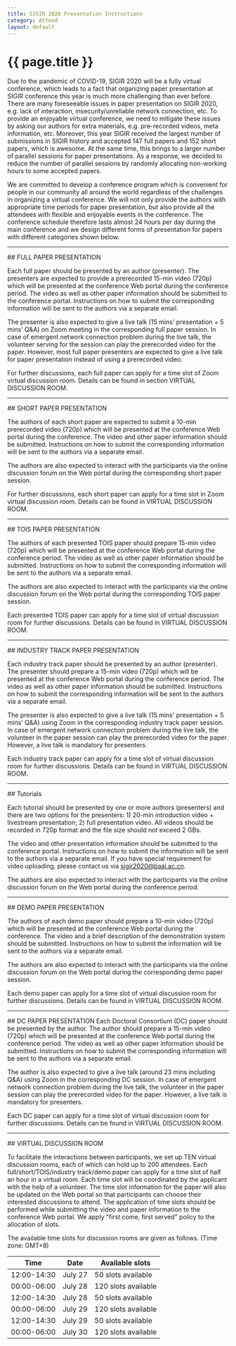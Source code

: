 ```yaml
---
title: SIGIR 2020 Presentation Instructions
category: Attend
layout: default
---
```


# {{ page.title }}

Due to the pandemic of COVID-19, SIGIR 2020 will be a fully virtual conference, which leads to a fact that organizing paper presentation at SIGIR conference this year is much more challenging than ever before. There are many foreseeable issues in paper presentation on SIGIR 2020, e.g. lack of interaction, insecurity/unreliable network connection, etc. To provide an enjoyable virtual conference, we need to mitigate these issues by asking our authors for extra materials, e.g. pre-recorded videos, meta information, etc. Moreover, this year SIGIR received the largest number of submissions in SIGIR history and accepted 147 full papers and 152 short papers, which is awesome. At the same time, this brings to a larger number of parallel sessions for paper presentations. As a response, we decided to reduce the number of parallel sessions by randomly allocating non-working hours to some accepted papers.

We are committed to develop a conference program which is convenient for people in our community all around the world regardless of the challenges in organizing a virtual conference. We will not only provide the authors with appropriate time periods for paper presentation, but also provide all the attendees with flexible and enjoyable events in the conference. The conference schedule therefore lasts almost 24 hours per day during the main conference and we design different forms of presentation for papers with different categories shown below.

<hr>
## FULL PAPER PRESENTATION

Each full paper should be presented by an author (presenter). The presenters are expected to provide a prerecorded 15-min video (720p) which will be presented at the conference Web portal during the conference period. The video as well as other paper information should be submitted to the conference portal. Instructions on how to submit the corresponding information will be sent to the authors via a separate email.

The presenter is also expected to give a live talk (15 mins' presentation + 5 mins’ Q&A) on Zoom meeting in the corresponding full paper session. In case of emergent network connection problem during the live talk, the volunteer serving for the session can play the prerecorded video for the paper. However, most full paper presenters are expected to give a live talk for paper presentation instead of using a prerecorded video. 

For further discussions, each full paper can apply for a time slot of Zoom virtual discussion room. Details can be found in section VIRTUAL DISCUSSION ROOM.


<hr>
## SHORT PAPER PRESENTATION

The authors of each short paper are expected to submit a 10-min prerecorded video (720p) which will be presented at the conference Web portal during the conference. The video and other paper information should be submitted. Instructions on how to submit the corresponding information will be sent to the authors via a separate email.

The authors are also expected to interact with the participants via the online discussion forum on the Web portal during the corresponding short paper session.

For further discussions, each short paper can apply for a time slot in Zoom virtual discussion room. Details can be found in VIRTUAL DISCUSSION ROOM.


<hr>
## TOIS PAPER PRESENTATION

The authors of each presented TOIS paper should prepare 15-min video (720p) which will be presented at the conference Web portal during the conference period. The video as well as other paper information should be submitted. Instructions on how to submit the corresponding information will be sent to the authors via a separate email.

The authors are also expected to interact with the participants via the online discussion forum on the Web portal during the corresponding TOIS paper session.

Each presented TOIS paper can apply for a time slot of virtual discussion room for further discussions. Details can be found in VIRTUAL DISCUSSION ROOM. 


<hr>
## INDUSTRY TRACK PAPER PRESENTATION

Each industry track paper should be presented by an author (presenter). The presenter should prepare a 15-min video (720p) which will be presented at the conference Web portal during the conference period. The video as well as other paper information should be submitted. Instructions on how to submit the corresponding information will be sent to the authors via a separate email.

The presenter is also expected to give a live talk (15 mins' presentation + 5 mins' Q&A) using Zoom in the corresponding industry track paper session. In case of emergent network connection problem during the live talk, the volunteer in the paper session can play the prerecorded video for the paper. However, a live talk is mandatory for presenters.

Each industry track paper can apply for a time slot of virtual discussion room for further discussions. Details can be found in VIRTUAL DISCUSSION ROOM. 


<hr>
## Tutorials

Each tutorial should be presented by one or more authors (presenters) and there are two options for the presenters: 1) 20-min introduction video + livestream presentation; 2) full presentation video. All videos should be recorded in 720p format and the file size should not exceed 2 GBs. 

The video and other presentation information should be submitted to the conference portal. Instructions on how to submit the information will be sent to the authors via a separate email. If you have special requirement for video uploading, please contact us via sigir2020@baai.ac.cn. 

The authors are also expected to interact with the participants via the online discussion forum on the Web portal during the conference period.

<hr>
## DEMO PAPER PRESENTATION

The authors of each demo paper should prepare a 10-min video (720p) which will be presented at the conference Web portal during the conference. The video and a brief description of the demonstration system should be submitted. Instructions on how to submit the information will be sent to the authors via a separate email.

The authors are also expected to interact with the participants via the online discussion forum on the Web portal during the corresponding demo paper session.

Each demo paper can apply for a time slot of virtual discussion room for further discussions. Details can be found in VIRTUAL DISCUSSION ROOM.

<hr>
## DC PAPER PRESENTATION
Each Doctoral Consortium (DC) paper should be presented by the author. The author should prepare a 15-min video (720p) which will be presented at the conference Web portal during the conference period. The video as well as other paper information should be submitted. Instructions on how to submit the corresponding information will be sent to the authors via a separate email.

The author is also expected to give a live talk (around 23 mins including Q&A) using Zoom in the corresponding DC session. In case of emergent network connection problem during the live talk, the volunteer in the paper session can play the prerecorded video for the paper. However, a live talk is mandatory for presenters.

Each DC paper can apply for a time slot of virtual discussion room for further discussions. Details can be found in VIRTUAL DISCUSSION ROOM.

<hr>
## VIRTUAL DISCUSSION ROOM 

To facilitate the interactions between participants, we set up TEN virtual discussion rooms, each of which can hold up to 200 attendees. Each full/short/TOIS/industry track/demo paper can apply for a time slot of half an hour in a virtual room. Each time slot will be coordinated by the applicant with the help of a volunteer. The time slot information for the paper will also be updated on the Web portal so that participants can choose their interested discussions to attend. The application of time slots should be performed while submitting the video and paper information to the conference Web portal. We apply "first come, first served" policy to the allocation of slots.

The available time slots for discussion rooms are given as follows. (Time zone: GMT+8)

Time | Date | Available slots
-----|------|-------------------------
12:00-14:30 | July 27 | 50 slots available
00:00-06:00 | July 28 | 120 slots available
12:00-14:30 | July 28 | 50 slots available
00:00-06:00 | July 29 | 120 slots available 
12:00-14:30 | July 29 | 50 slots available 
00:00-06:00 | July 30 | 120 slots available
